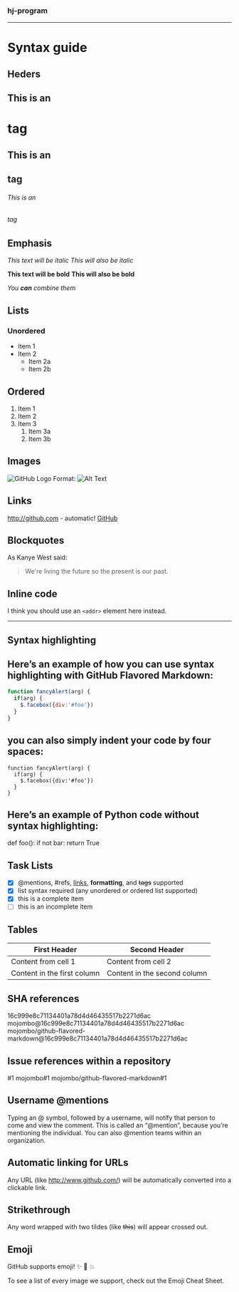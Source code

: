 ### hj-program
---------------------------
# Syntax guide
## Heders

## This is an <h1> tag
## This is an <h2> tag
###### This is an <h6> tag

## Emphasis

*This text will be italic*
_This will also be italic_

**This text will be bold**
__This will also be bold__

_You **can** combine them_

## Lists
### Unordered
* Item 1
* Item 2
  * Item 2a
  * Item 2b
 
## Ordered
1. Item 1
1. Item 2
1. Item 3
   1. Item 3a
   1. Item 3b
   
## Images
![GitHub Logo](/images/logo.png)
Format: ![Alt Text](url)

## Links
http://github.com - automatic!
[GitHub](http://github.com)



## Blockquotes
As Kanye West said:

> We're living the future so
> the present is our past.

## Inline code
I think you should use an
`<addr>` element here instead.

---------------------------------
## Syntax highlighting

## Here’s an example of how you can use syntax highlighting with GitHub Flavored Markdown:
```javascript
function fancyAlert(arg) {
  if(arg) {
    $.facebox({div:'#foo'})
  }
}
```
## you can also simply indent your code by four spaces:
    function fancyAlert(arg) {
      if(arg) {
        $.facebox({div:'#foo'})
      }
    }
    
## Here’s an example of Python code without syntax highlighting:
def foo():
    if not bar:
        return True
        
## Task Lists
- [x] @mentions, #refs, [links](), **formatting**, and <del>tags</del> supported
- [x] list syntax required (any unordered or ordered list supported)
- [x] this is a complete item
- [ ] this is an incomplete item

## Tables
First Header | Second Header
------------ | -------------
Content from cell 1 | Content from cell 2
Content in the first column | Content in the second column

## SHA references
16c999e8c71134401a78d4d46435517b2271d6ac
mojombo@16c999e8c71134401a78d4d46435517b2271d6ac
mojombo/github-flavored-markdown@16c999e8c71134401a78d4d46435517b2271d6ac

## Issue references within a repository
#1
mojombo#1
mojombo/github-flavored-markdown#1

## Username @mentions
Typing an @ symbol, followed by a username, will notify that person to come and view the comment. This is called an “@mention”, because you’re mentioning the individual. You can also @mention teams within an organization.

## Automatic linking for URLs
Any URL (like http://www.github.com/) will be automatically converted into a clickable link.

## Strikethrough
Any word wrapped with two tildes (like ~~this~~) will appear crossed out.

## Emoji
GitHub supports emoji! :sparkles: :camel: :boom:

To see a list of every image we support, check out the Emoji Cheat Sheet.




